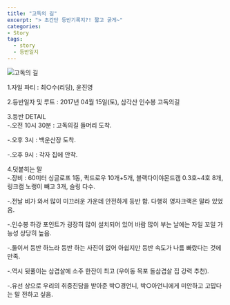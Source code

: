 ```yaml
---
title: "고독의 길"
excerpt: "> 초간단 등반기록지?! 짧고 굵게~"
categories:
- Story
tags:
  - story
  - 등반일지
---
```


![고독의 길](/myblog/assets/img/고독의길.jpg)

1.자일 파티 : 최○수(리딩), 윤진영


2.등반일자 및 루트 : 2017년 04월 15일(토), 삼각산 인수봉 고독의길


3.등반 DETAIL<br>
-.오전 10시 30분 : 고독의길 들머리 도착.

-.오후 3시 : 백운산장 도착.

-.오후 9시 : 각자 집에 안착.


4.덧붙히는 말<br>
-.장비 : 60미터 싱글로프 1동, 퀵드로우 10개+5개, 블랙다이야몬드캠 0.3호~4호 8개, 링크캠 노랭이 빼고 3개, 슬링 다수.

-.전날 비가 와서 많이 미끄러운 가운데 안전하게 등반 함. 다행히 영자크랙은 말라 있었음.

-.인수봉 하강 포인트가 굉장히 많이 설치되어 있어 바람 많이 부는 날에는 자일 꼬일 가능성 상당히 높음.

-.둘이서 등반 하느라 등반 하는 사진이 없어 아쉽지만 등반 속도가 나름 빠랐다는 것에 만족.

-.역시 뒷풀이는 삼겹살에 소주 한잔이 최고 (우이동 목포 돌삼겹살 집 강력 추천).

-.유선 상으로 우리의 취중진담을 받아준 박○경언니, 박○아언니에게 미안하고 고맙다는 말 전하고 싶음.

